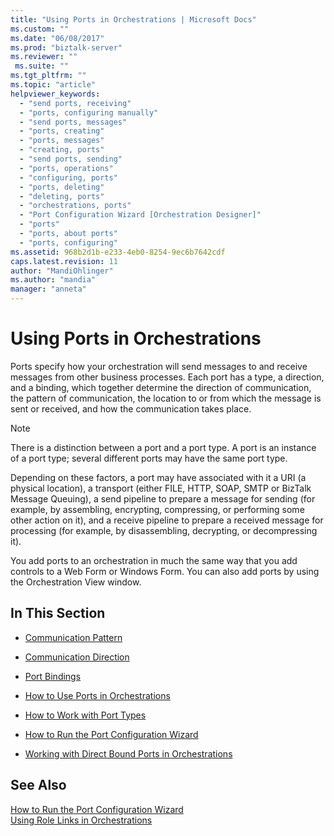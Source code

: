 ```yaml
---
title: "Using Ports in Orchestrations | Microsoft Docs"
ms.custom: ""
ms.date: "06/08/2017"
ms.prod: "biztalk-server"
ms.reviewer: ""
 ms.suite: ""
ms.tgt_pltfrm: ""
ms.topic: "article"
helpviewer_keywords: 
  - "send ports, receiving"
  - "ports, configuring manually"
  - "send ports, messages"
  - "ports, creating"
  - "ports, messages"
  - "creating, ports"
  - "send ports, sending"
  - "ports, operations"
  - "configuring, ports"
  - "ports, deleting"
  - "deleting, ports"
  - "orchestrations, ports"
  - "Port Configuration Wizard [Orchestration Designer]"
  - "ports"
  - "ports, about ports"
  - "ports, configuring"
ms.assetid: 968b2d1b-e233-4eb0-8254-9ec6b7642cdf
caps.latest.revision: 11
author: "MandiOhlinger"
ms.author: "mandia"
manager: "anneta"
---
```

# Using Ports in Orchestrations
Ports specify how your orchestration will send messages to and receive messages from other business processes. Each port has a type, a direction, and a binding, which together determine the direction of communication, the pattern of communication, the location to or from which the message is sent or received, and how the communication takes place.  
  
> [!NOTE]
>  There is a distinction between a port and a port type. A port is an instance of a port type; several different ports may have the same port type.  
  
 Depending on these factors, a port may have associated with it a URI (a physical location), a transport (either FILE, HTTP, SOAP, SMTP or BizTalk Message Queuing), a send pipeline to prepare a message for sending (for example, by assembling, encrypting, compressing, or performing some other action on it), and a receive pipeline to prepare a received message for processing (for example, by disassembling, decrypting, or decompressing it).  
  
 You add ports to an orchestration in much the same way that you add controls to a Web Form or Windows Form. You can also add ports by using the Orchestration View window.  
  
## In This Section  
  
-   [Communication Pattern](../core/communication-pattern.md)  
  
-   [Communication Direction](../core/communication-direction.md)  
  
-   [Port Bindings](../core/port-bindings.md)  
  
-   [How to Use Ports in Orchestrations](../core/how-to-use-ports-in-orchestrations.md)  
  
-   [How to Work with Port Types](../core/how-to-work-with-port-types.md)  
  
-   [How to Run the Port Configuration Wizard](../core/how-to-run-the-port-configuration-wizard.md)  
  
-   [Working with Direct Bound Ports in Orchestrations](../core/working-with-direct-bound-ports-in-orchestrations.md)  
  
## See Also  
 [How to Run the Port Configuration Wizard](../core/how-to-run-the-port-configuration-wizard.md)   
 [Using Role Links in Orchestrations](../core/using-role-links-in-orchestrations.md)